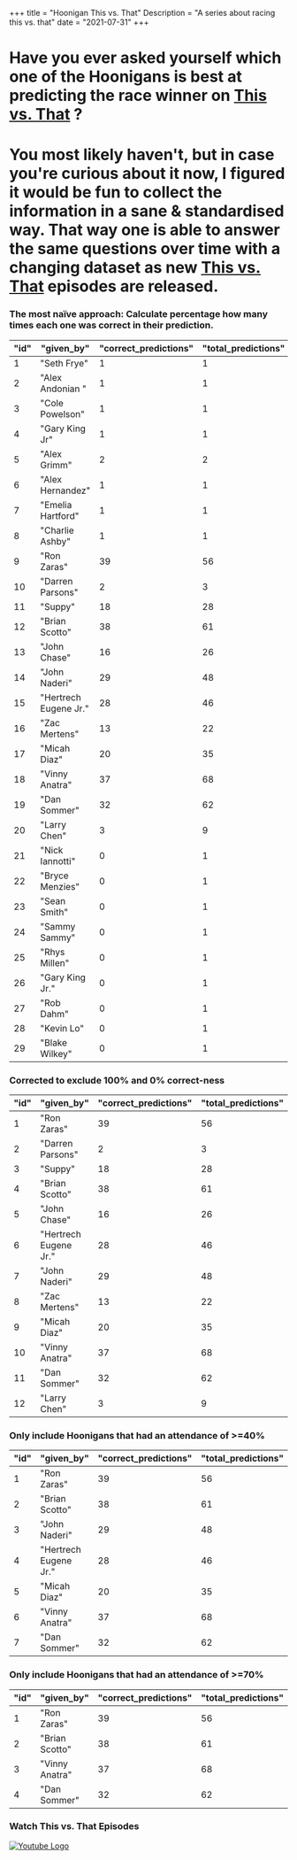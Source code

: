+++
title = "Hoonigan This vs. That"
Description = "A series about racing this vs. that"
date = "2021-07-31"
+++

<div class="o-main-intro">
	<h1>Have you ever asked yourself which one of the Hoonigans is best at predicting the race winner on <a href="https://www.youtube.com/playlist?list=PLhU72li4fhIca_hXD0v8PFHRahreBuPJa" target="_blank">This vs. That</a> ?</h1>
</div>
<div class="o-main-second">
	<h1>You most likely haven't, but in case you're curious about it now, I figured it would be fun to collect the information in a sane & standardised way. That way one is able to answer the same questions over time with a changing dataset as new <a href="https://www.youtube.com/playlist?list=PLhU72li4fhIca_hXD0v8PFHRahreBuPJa" target="_blank">This vs. That</a> episodes are released.</h1>
</div>

<div class="o-main-hoonigans-stats">
<div class="o-main-hoonigan-stats__naive">

### The most naïve approach: Calculate percentage how many times each one was correct in their prediction.

| "id" | "given_by"            | "correct_predictions" | "total_predictions" | "correct_percent" |
| ---- | --------------------- | --------------------- | ------------------- | ----------------- |
| 1    | "Seth Frye"           | 1                     | 1                   | 100               |
| 2    | "Alex Andonian "      | 1                     | 1                   | 100               |
| 3    | "Cole Powelson"       | 1                     | 1                   | 100               |
| 4    | "Gary King Jr"        | 1                     | 1                   | 100               |
| 5    | "Alex Grimm"          | 2                     | 2                   | 100               |
| 6    | "Alex Hernandez"      | 1                     | 1                   | 100               |
| 7    | "Emelia Hartford"     | 1                     | 1                   | 100               |
| 8    | "Charlie Ashby"       | 1                     | 1                   | 100               |
| 9    | "Ron Zaras"           | 39                    | 56                  | 69                |
| 10   | "Darren Parsons"      | 2                     | 3                   | 66                |
| 11   | "Suppy"               | 18                    | 28                  | 64                |
| 12   | "Brian Scotto"        | 38                    | 61                  | 62                |
| 13   | "John Chase"          | 16                    | 26                  | 61                |
| 14   | "John Naderi"         | 29                    | 48                  | 60                |
| 15   | "Hertrech Eugene Jr." | 28                    | 46                  | 60                |
| 16   | "Zac Mertens"         | 13                    | 22                  | 59                |
| 17   | "Micah Diaz"          | 20                    | 35                  | 57                |
| 18   | "Vinny Anatra"        | 37                    | 68                  | 54                |
| 19   | "Dan Sommer"          | 32                    | 62                  | 51                |
| 20   | "Larry Chen"          | 3                     | 9                   | 33                |
| 21   | "Nick Iannotti"       | 0                     | 1                   | 0                 |
| 22   | "Bryce Menzies"       | 0                     | 1                   | 0                 |
| 23   | "Sean Smith"          | 0                     | 1                   | 0                 |
| 24   | "Sammy Sammy"         | 0                     | 1                   | 0                 |
| 25   | "Rhys Millen"         | 0                     | 1                   | 0                 |
| 26   | "Gary King Jr."       | 0                     | 1                   | 0                 |
| 27   | "Rob Dahm"            | 0                     | 1                   | 0                 |
| 28   | "Kevin Lo"            | 0                     | 1                   | 0                 |
| 29   | "Blake Wilkey"        | 0                     | 1                   | 0                 |

</div>

<div class="o-main-hoonigan-stats__corrected">

### Corrected to exclude 100% and 0% correct-ness

| "id" | "given_by"            | "correct_predictions" | "total_predictions" | "correct_percent" |
| ---- | --------------------- | --------------------- | ------------------- | ----------------- |
| 1    | "Ron Zaras"           | 39                    | 56                  | 69                |
| 2    | "Darren Parsons"      | 2                     | 3                   | 66                |
| 3    | "Suppy"               | 18                    | 28                  | 64                |
| 4    | "Brian Scotto"        | 38                    | 61                  | 62                |
| 5    | "John Chase"          | 16                    | 26                  | 61                |
| 6    | "Hertrech Eugene Jr." | 28                    | 46                  | 60                |
| 7    | "John Naderi"         | 29                    | 48                  | 60                |
| 8    | "Zac Mertens"         | 13                    | 22                  | 59                |
| 9    | "Micah Diaz"          | 20                    | 35                  | 57                |
| 10   | "Vinny Anatra"        | 37                    | 68                  | 54                |
| 11   | "Dan Sommer"          | 32                    | 62                  | 51                |
| 12   | "Larry Chen"          | 3                     | 9                   | 33                |

</div>

<div class="o-main-hoonigan-stats__40-perc">

### Only include Hoonigans that had an attendance of >=40%

| "id" | "given_by"            | "correct_predictions" | "total_predictions" | "correct_percent" |
| ---- | --------------------- | --------------------- | ------------------- | ----------------- |
| 1    | "Ron Zaras"           | 39                    | 56                  | 69                |
| 2    | "Brian Scotto"        | 38                    | 61                  | 62                |
| 3    | "John Naderi"         | 29                    | 48                  | 60                |
| 4    | "Hertrech Eugene Jr." | 28                    | 46                  | 60                |
| 5    | "Micah Diaz"          | 20                    | 35                  | 57                |
| 6    | "Vinny Anatra"        | 37                    | 68                  | 54                |
| 7    | "Dan Sommer"          | 32                    | 62                  | 51                |

</div>

<div class="o-main-hoonigan-stats__70-perc">

### Only include Hoonigans that had an attendance of >=70%

| "id" | "given_by"     | "correct_predictions" | "total_predictions" | "correct_percent" |
| ---- | -------------- | --------------------- | ------------------- | ----------------- |
| 1    | "Ron Zaras"    | 39                    | 56                  | 69                |
| 2    | "Brian Scotto" | 38                    | 61                  | 62                |
| 3    | "Vinny Anatra" | 37                    | 68                  | 54                |
| 4    | "Dan Sommer"   | 32                    | 62                  | 51                |

</div>

<div class="o-main-hoonigan-playlist-wrap">
	<h3>Watch This vs. That Episodes</h3>
	<a href="https://www.youtube.com/playlist?list=PLhU72li4fhIca_hXD0v8PFHRahreBuPJa" target="_blank"><img src="/img/yt_logo_rgb_light.png" alt="Youtube Logo"></a>
</div>